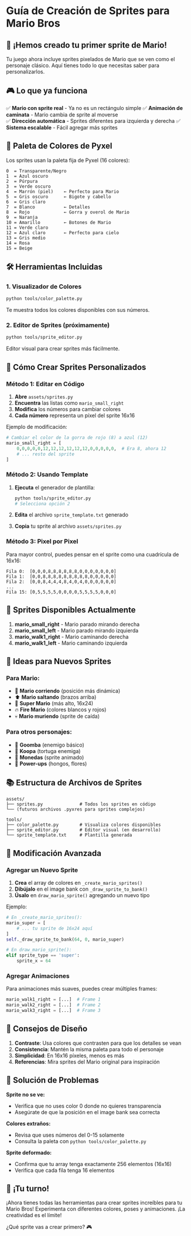 # Guía de Creación de Sprites para Mario Bros

## 🎨 ¡Hemos creado tu primer sprite de Mario!

Tu juego ahora incluye sprites pixelados de Mario que se ven como el personaje clásico. Aquí tienes todo lo que necesitas saber para personalizarlos.

## 🎮 Lo que ya funciona

✅ **Mario con sprite real** - Ya no es un rectángulo simple
✅ **Animación de caminata** - Mario cambia de sprite al moverse  
✅ **Dirección automática** - Sprites diferentes para izquierda y derecha
✅ **Sistema escalable** - Fácil agregar más sprites

## 🌈 Paleta de Colores de Pyxel

Los sprites usan la paleta fija de Pyxel (16 colores):

```
0  = Transparente/Negro
1  = Azul oscuro      
2  = Púrpura          
3  = Verde oscuro     
4  = Marrón (piel)    ← Perfecto para Mario
5  = Gris oscuro      ← Bigote y cabello
6  = Gris claro       
7  = Blanco           ← Detalles
8  = Rojo             ← Gorra y overol de Mario
9  = Naranja          
10 = Amarillo         ← Botones de Mario
11 = Verde claro      
12 = Azul claro       ← Perfecto para cielo
13 = Gris medio       
14 = Rosa             
15 = Beige            
```

## 🛠️ Herramientas Incluidas

### 1. Visualizador de Colores
```bash
python tools/color_palette.py
```
Te muestra todos los colores disponibles con sus números.

### 2. Editor de Sprites (próximamente)
```bash
python tools/sprite_editor.py
```
Editor visual para crear sprites más fácilmente.

## 📝 Cómo Crear Sprites Personalizados

### Método 1: Editar en Código

1. **Abre** `assets/sprites.py`
2. **Encuentra** las listas como `mario_small_right`
3. **Modifica** los números para cambiar colores
4. **Cada número** representa un píxel del sprite 16x16

Ejemplo de modificación:
```python
# Cambiar el color de la gorra de rojo (8) a azul (12)
mario_small_right = [
    0,0,0,0,0,12,12,12,12,12,12,0,0,0,0,0,  # Era 8, ahora 12
    # ... resto del sprite
]
```

### Método 2: Usando Template

1. **Ejecuta** el generador de plantilla:
   ```bash
   python tools/sprite_editor.py
   # Selecciona opción 2
   ```

2. **Edita** el archivo `sprite_template.txt` generado

3. **Copia** tu sprite al archivo `assets/sprites.py`

### Método 3: Pixel por Pixel

Para mayor control, puedes pensar en el sprite como una cuadrícula de 16x16:

```
Fila 0:  [0,0,0,8,8,8,8,8,8,0,0,0,0,0,0,0]
Fila 1:  [0,0,8,8,8,8,8,8,8,8,8,0,0,0,0,0]
Fila 2:  [0,0,8,4,4,4,8,4,0,4,0,0,0,0,0,0]
...
Fila 15: [0,5,5,5,5,0,0,0,0,5,5,5,5,0,0,0]
```

## 🚀 Sprites Disponibles Actualmente

1. **mario_small_right** - Mario parado mirando derecha
2. **mario_small_left** - Mario parado mirando izquierda  
3. **mario_walk1_right** - Mario caminando derecha
4. **mario_walk1_left** - Mario caminando izquierda

## 🎯 Ideas para Nuevos Sprites

### Para Mario:
- 🏃 **Mario corriendo** (posición más dinámica)
- ⬆️ **Mario saltando** (brazos arriba)
- 🍄 **Super Mario** (más alto, 16x24)
- 🔥 **Fire Mario** (colores blancos y rojos)
- 💀 **Mario muriendo** (sprite de caída)

### Para otros personajes:
- 🍄 **Goomba** (enemigo básico)
- 🐢 **Koopa** (tortuga enemiga)
- 🥇 **Monedas** (sprite animado)
- 🍄 **Power-ups** (hongos, flores)

## 📚 Estructura de Archivos de Sprites

```
assets/
├── sprites.py              # Todos los sprites en código
└── (futuros archivos .pyxres para sprites complejos)

tools/
├── color_palette.py        # Visualiza colores disponibles
├── sprite_editor.py        # Editor visual (en desarrollo)
└── sprite_template.txt     # Plantilla generada
```

## 🔧 Modificación Avanzada

### Agregar un Nuevo Sprite

1. **Crea** el array de colores en `_create_mario_sprites()`
2. **Dibújalo** en el image bank con `_draw_sprite_to_bank()`
3. **Úsalo** en `draw_mario_sprite()` agregando un nuevo tipo

Ejemplo:
```python
# En _create_mario_sprites():
mario_super = [
    # ... tu sprite de 16x24 aquí
]
self._draw_sprite_to_bank(64, 0, mario_super)

# En draw_mario_sprite():
elif sprite_type == 'super':
    sprite_x = 64
```

### Agregar Animaciones

Para animaciones más suaves, puedes crear múltiples frames:

```python
mario_walk1_right = [...]  # Frame 1
mario_walk2_right = [...]  # Frame 2  
mario_walk3_right = [...]  # Frame 3
```

## 🎨 Consejos de Diseño

1. **Contraste**: Usa colores que contrasten para que los detalles se vean
2. **Consistencia**: Mantén la misma paleta para todo el personaje
3. **Simplicidad**: En 16x16 píxeles, menos es más
4. **Referencias**: Mira sprites del Mario original para inspiración

## 🐛 Solución de Problemas

**Sprite no se ve:**
- Verifica que no uses color 0 donde no quieres transparencia
- Asegúrate de que la posición en el image bank sea correcta

**Colores extraños:**
- Revisa que uses números del 0-15 solamente
- Consulta la paleta con `python tools/color_palette.py`

**Sprite deformado:**
- Confirma que tu array tenga exactamente 256 elementos (16x16)
- Verifica que cada fila tenga 16 elementos

## 🌟 ¡Tu turno!

¡Ahora tienes todas las herramientas para crear sprites increíbles para tu Mario Bros! Experimenta con diferentes colores, poses y animaciones. ¡La creatividad es el límite!

¿Qué sprite vas a crear primero? 🎮
